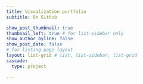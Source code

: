 ```yaml
---
title: Visualization portfolio
subtitle: On GitHub

show_post_thumbnail: true
thumbnail_left: true # for list-sidebar only
show_author_byline: false
show_post_date: false
# for listing page layout
layout: list-grid # list, list-sidebar, list-grid
cascade:
  type: project
  
---
```





